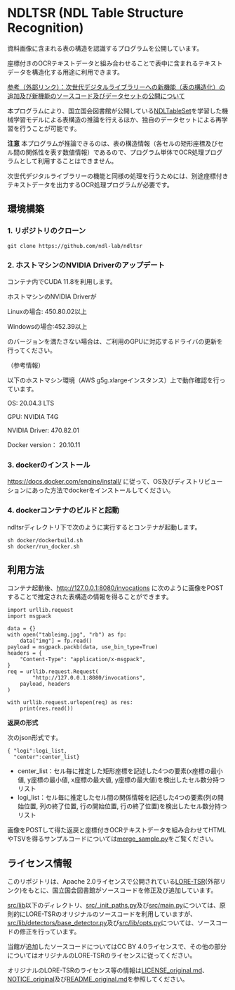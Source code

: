 # NDLTSR (NDL Table Structure Recognition)

資料画像に含まれる表の構造を認識するプログラムを公開しています。

座標付きのOCRテキストデータと組み合わせることで表中に含まれるテキストデータを構造化する用途に利用できます。

[参考（外部リンク）：次世代デジタルライブラリーへの新機能（表の構造化）の追加及び新機能のソースコード及びデータセットの公開について](https://lab.ndl.go.jp/news/2023/2023-12-05)

本プログラムにより、国立国会図書館が公開している[NDLTableSet](https://github.com/ndl-lab/ndltableset)を学習した機械学習モデルによる表構造の推論を行えるほか、独自のデータセットによる再学習を行うことが可能です。

**注意**
本プログラムが推論できるのは、表の構造情報（各セルの矩形座標及びセル間の関係性を表す数値情報）であるので、プログラム単体でOCR処理プログラムとして利用することはできません。

次世代デジタルライブラリーの機能と同様の処理を行うためには、別途座標付きテキストデータを出力するOCR処理プログラムが必要です。

## 環境構築

### 1. リポジトリのクローン
```
git clone https://github.com/ndl-lab/ndltsr
```
### 2. ホストマシンのNVIDIA Driverのアップデート
コンテナ内でCUDA 11.8を利用します。

ホストマシンのNVIDIA Driverが

Linuxの場合: 450.80.02以上 

Windowsの場合:452.39以上

のバージョンを満たさない場合は、ご利用のGPUに対応するドライバの更新を行ってください。

（参考情報）

以下のホストマシン環境（AWS g5g.xlargeインスタンス）上で動作確認を行っています。

OS: 20.04.3 LTS

GPU: NVIDIA T4G

NVIDIA Driver: 470.82.01

Docker version： 20.10.11

### 3. dockerのインストール
https://docs.docker.com/engine/install/
に従って、OS及びディストリビューションにあった方法でdockerをインストールしてください。

### 4. dockerコンテナのビルドと起動
ndltsrディレクトリ下で次のように実行するとコンテナが起動します。
```
sh docker/dockerbuild.sh
sh docker/run_docker.sh
```

## 利用方法
コンテナ起動後、http://127.0.0.1:8080/invocations
に次のように画像をPOSTすることで推定された表構造の情報を得ることができます。
```
import urllib.request
import msgpack

data = {}
with open("tableimg.jpg", "rb") as fp:
    data["img"] = fp.read()
payload = msgpack.packb(data, use_bin_type=True)
headers = {
    "Content-Type": "application/x-msgpack",
}
req = urllib.request.Request(
        "http://127.0.0.1:8080/invocations",
    payload, headers
)

with urllib.request.urlopen(req) as res:
    print(res.read())
```
**返戻の形式**

次のjson形式です。
```
{ "logi":logi_list,
  "center":center_list}
```
* center_list：セル毎に推定した矩形座標を記述した4つの要素(x座標の最小値, y座標の最小値, x座標の最大値, y座標の最大値)を検出したセル数分持つリスト
* logi_list：セル毎に推定したセル間の関係情報を記述した4つの要素(列の開始位置, 列の終了位置, 行の開始位置, 行の終了位置)を検出したセル数分持つリスト

画像をPOSTして得た返戻と座標付きOCRテキストデータを組み合わせてHTMLやTSVを得るサンプルコードについては[merge_sample.py](merge_sample.py)をご覧ください。

## ライセンス情報

このリポジトリは、Apache 2.0ライセンスで公開されている[LORE-TSR](https://github.com/AlibabaResearch/AdvancedLiterateMachinery/tree/main/DocumentUnderstanding/LORE-TSR)(外部リンク)をもとに、国立国会図書館がソースコードを修正及び追加しています。

[src/lib](src/lib)以下のディレクトリ、[src/_init_paths.py](src/_init_paths.py)及び[src/main.py](src/main.py)については、原則的にLORE-TSRのオリジナルのソースコードを利用していますが、
[src/lib/detectors/base_detector.py](src/lib/detectors/base_detector.py)及び[src/lib/opts.py](src/lib/opts.py)については、ソースコードの修正を行っています。

当館が追加したソースコードについてはCC BY 4.0ライセンスで、その他の部分についてはオリジナルのLORE-TSRのライセンスに従ってください。

オリジナルのLORE-TSRのライセンス等の情報は[LICENSE_original.md](LICENSE_original.md)、[NOTICE_original](NOTICE_original)及び[README_original.md](README_original.md)を参照してください。
